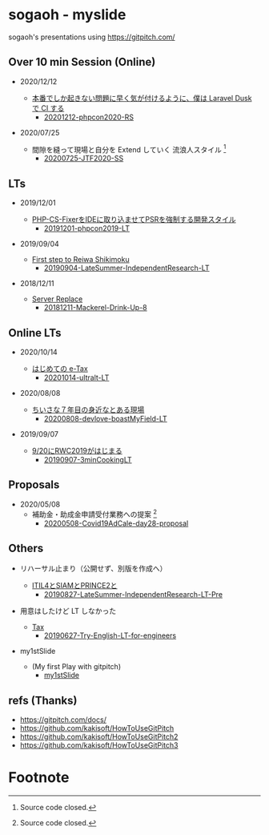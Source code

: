 # sogaoh - myslide

sogaoh's presentations using https://gitpitch.com/

<!--
## WIP
-->


## Over 10 min Session (Online)

- 2020/12/12
    - [本番でしか起きない問題に早く気が付けるように、僕は Laravel Dusk で CI する](https://github.com/sogaoh/myslide/tree/master/20201212-phpcon2020-RS)
        - [20201212-phpcon2020-RS](https://gitpitch.com/sogaoh/myslide/?p=20201212-phpcon2020-RS)

- 2020/07/25
    - 間隙を縫って現場と自分を Extend していく 流浪人スタイル [^1]
        - [20200725-JTF2020-SS](https://gitpitch.com/sogaoh/slides?p=20200725-JTF2020-SS&s=qS9rRnYP)


## LTs

- 2019/12/01
    - [PHP-CS-FixerをIDEに取り込ませてPSRを強制する開発スタイル](https://github.com/sogaoh/myslide/tree/master/20191201-phpcon2019-LT)
        - [20191201-phpcon2019-LT](https://gitpitch.com/sogaoh/myslide?p=20191201-phpcon2019-LT)

- 2019/09/04
    - [First step to Reiwa Shikimoku](https://github.com/sogaoh/myslide/tree/master/20190904-LateSummer-IndependentResearch-LT)
        - [20190904-LateSummer-IndependentResearch-LT](https://gitpitch.com/sogaoh/myslide?p=20190904-LateSummer-IndependentResearch-LT/)

- 2018/12/11 
    - [Server Replace](https://github.com/sogaoh/myslide/tree/master/20181211-Mackerel-Drink-Up-8) 
        - [20181211-Mackerel-Drink-Up-8](https://gitpitch.com/sogaoh/myslide?p=20181211-Mackerel-Drink-Up-8)


## Online LTs

- 2020/10/14
    - [はじめての e-Tax](https://github.com/sogaoh/myslide/tree/master/20201014-ultralt-LT)
        - [20201014-ultralt-LT](https://gitpitch.com/sogaoh/myslide?p=20201014-ultralt-LT)

- 2020/08/08
    - [ちいさな７年目の身近なとある現場](https://github.com/sogaoh/myslide/tree/master/20200808-devlove-boastMyField-LT)
        - [20200808-devlove-boastMyField-LT](https://gitpitch.com/sogaoh/myslide?p=20200808-devlove-boastMyField-LT)

- 2019/09/07
    - [9/20にRWC2019がはじまる](https://github.com/sogaoh/myslide/tree/master/20190907-3minCookingLT)
        - [20190907-3minCookingLT](https://gitpitch.com/sogaoh/myslide?p=20190907-3minCookingLT/)


## Proposals
- 2020/05/08
    - 補助金・助成金申請受付業務への提案 [^1]
        - [20200508-Covid19AdCale-day28-proposal](https://gitpitch.com/sogaoh/slides?p=20200508-Covid19AdCale-day28-proposal&s=cW2Fqptg)


## Others
- リハーサル止まり（公開せず、別版を作成へ）
    - [ITIL4とSIAMとPRINCE2と](https://github.com/sogaoh/myslide/tree/master/20190827-LateSummer-IndependentResearch-LT-Pre)
        - [20190827-LateSummer-IndependentResearch-LT-Pre](https://gitpitch.com/sogaoh/myslide?p=20190827-LateSummer-IndependentResearch-LT-Pre/)

- 用意はしたけど LT しなかった
    - [Tax](https://github.com/sogaoh/myslide/tree/master/20190627-Try-English-LT-for-engineers) 
        - [20190627-Try-English-LT-for-engineers](https://gitpitch.com/sogaoh/myslide?p=20190627-Try-English-LT-for-engineers)

- my1stSlide
    - (My first Play with gitpitch)
        - [my1stSlide](https://gitpitch.com/sogaoh/myslide?p=my1stSlide)


## refs (Thanks)
- https://gitpitch.com/docs/
- https://github.com/kakisoft/HowToUseGitPitch
- https://github.com/kakisoft/HowToUseGitPitch2
- https://github.com/kakisoft/HowToUseGitPitch3


# Footnote
[^1]: Source code closed.
